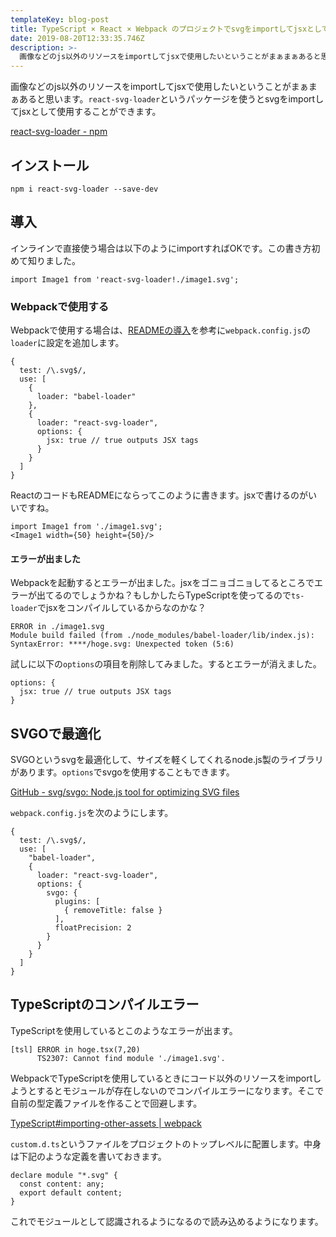 ```yaml
---
templateKey: blog-post
title: TypeScript × React × Webpack のプロジェクトでsvgをimportしてjsxとして使用する
date: 2019-08-20T12:33:35.746Z
description: >-
  画像などのjs以外のリソースをimportしてjsxで使用したいということがまぁまぁあると思います。`react-svg-loader`というパッケージを使うとsvgをimportしてjsxとして使用することができます。
---
```

画像などのjs以外のリソースをimportしてjsxで使用したいということがまぁまぁあると思います。`react-svg-loader`というパッケージを使うとsvgをimportしてjsxとして使用することができます。

[react-svg-loader - npm](https://www.npmjs.com/package/react-svg-loader)

## インストール

```
npm i react-svg-loader --save-dev
```

## 導入

インラインで直接使う場合は以下のようにimportすればOKです。この書き方初めて知りました。

```
import Image1 from 'react-svg-loader!./image1.svg';
```

### Webpackで使用する

Webpackで使用する場合は、[READMEの導入](https://www.npmjs.com/package/react-svg-loader#loader-output)を参考に`webpack.config.js`の`loader`に設定を追加します。

```
{
  test: /\.svg$/,
  use: [
    {
      loader: "babel-loader"
    },
    {
      loader: "react-svg-loader",
      options: {
        jsx: true // true outputs JSX tags
      }
    }
  ]
}
```

ReactのコードもREADMEにならってこのように書きます。jsxで書けるのがいいですね。

```
import Image1 from './image1.svg';
<Image1 width={50} height={50}/>
```

#### エラーが出ました

Webpackを起動するとエラーが出ました。jsxをゴニョゴニョしてるところでエラーが出てるのでしょうかね？もしかしたらTypeScriptを使ってるので`ts-loader`でjsxをコンパイルしているからなのかな？

```
ERROR in ./image1.svg
Module build failed (from ./node_modules/babel-loader/lib/index.js):
SyntaxError: ****/hoge.svg: Unexpected token (5:6)
```

試しに以下の`options`の項目を削除してみました。するとエラーが消えました。

```
options: {
  jsx: true // true outputs JSX tags
}
```

## SVGOで最適化

SVGOというsvgを最適化して、サイズを軽くしてくれるnode.js製のライブラリがあります。`options`でsvgoを使用することもできます。

[GitHub - svg/svgo: Node.js tool for optimizing SVG files](https://github.com/svg/svgo)

`webpack.config.js`を次のようにします。

```
{
  test: /\.svg$/,
  use: [
    "babel-loader",
    {
      loader: "react-svg-loader",
      options: {
        svgo: {
          plugins: [
            { removeTitle: false }
          ],
          floatPrecision: 2
        }
      }
    }
  ]
}
```

## TypeScriptのコンパイルエラー

TypeScriptを使用しているとこのようなエラーが出ます。

```
[tsl] ERROR in hoge.tsx(7,20)
      TS2307: Cannot find module './image1.svg'.
```

WebpackでTypeScriptを使用しているときにコード以外のリソースをimportしようとするとモジュールが存在しないのでコンパイルエラーになります。そこで自前の型定義ファイルを作ることで回避します。


[TypeScript#importing-other-assets \| webpack](https://webpack.js.org/guides/typescript/#importing-other-assets)

`custom.d.ts`というファイルをプロジェクトのトップレベルに配置します。中身は下記のような定義を書いておきます。

```
declare module "*.svg" {
  const content: any;
  export default content;
}
```

これでモジュールとして認識されるようになるので読み込めるようになります。

